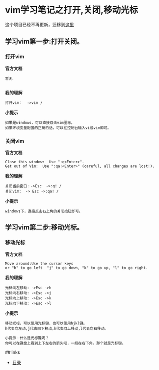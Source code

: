 # vim学习笔记之打开,关闭,移动光标


这个项目已经不再更新，迁移到[这里][vim-path]  


## 学习vim第一步:打开关闭。

### 打开vim

<b>官方文档</b>

```text
暂无
	
```

<b>我的理解</b>
```text
打开vim：  ->vim /
```

<b>小提示</b>
```text
如果是windows，可以直接双击vim图标。
如果环境变量配置的正确的话，可以在控制台输入vi或vim即可。
```


### 关闭vim

<b>官方文档</b>

```text
Close this window:  Use ":q<Enter>".
Get out of Vim:  Use ":qa!<Enter>" (careful, all changes are lost!).
```
<b>我的理解</b>

```text
关闭当前窗口：->Esc  ->:q! /
关闭vim:  -> Esc ->:qa! /
```

<b>小提示</b>
```text
windows下，直接点击右上角的关闭按钮即可。
```


## 学习vim第二步:移动光标。

### 移动光标

<b>官方文档</b>

```text
Move around:Use the cursor keys
or "h" to go left  "j" to go down, "k" to go up, "l" to go right.
```
<b>我的理解</b>

```text
光标向左移动: ->Esc ->h
光标向右移动: ->Esc ->j
光标向上移动: ->Esc ->k
光标向下移动: ->Esc ->l
```

<b>小提示</b>
```text
移动光标，可以使用光标键，也可以使用hjkl键。
h代表向左动,j代表向下移动,k代表向上移动,l代表向右移动。
```

```text
小提示：什么是光标键呢？
你可以在键盘上看到上下左右的箭头吧，一般在右下角。那个就是光标键。
```


##links
   * [目录](readme.md)





[vim-path]: https://github.com/tiankonguse/empty/tree/master/vim

